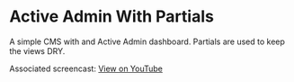 # Active Admin With Partials

A simple CMS with and Active Admin dashboard. Partials are used to keep the views DRY. 

Associated screencast: [View on YouTube](https://youtu.be/rtLuH29NMFg)
